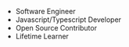 - Software Engineer
- Javascript/Typescript Developer
- Open Source Contributor
- Lifetime Learner

